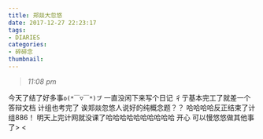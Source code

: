 ```yaml
---
title: 郑燚大忽悠
date: 2017-12-27 22:23:17
tags:
- DIARIES
categories: 
- 碎碎念
thumbnail:
---
```

>*11:08 pm*

今天了结了好多事`o(*￣▽￣*)ブ`
一直没闲下来写个日记
彳亍基本完工了就差一个答辩文档
计组也考完了
诶郑燚忽悠人说好的纯概念题？？
哈哈哈哈反正结束了计组886！
明天上完计网就没课了哈哈哈哈哈哈哈哈哈哈
开心
可以慢悠悠做其他事了> <